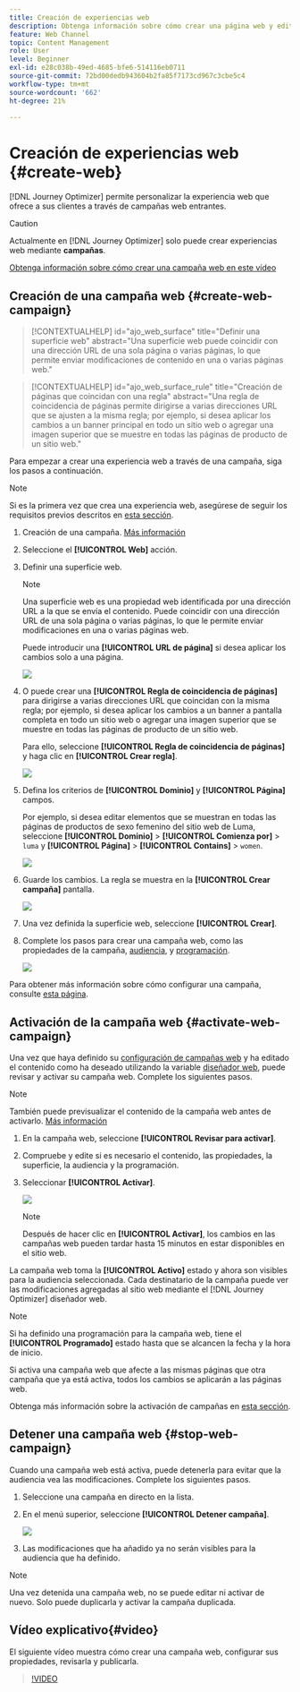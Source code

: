 ```yaml
---
title: Creación de experiencias web
description: Obtenga información sobre cómo crear una página web y editar su contenido en Journey Optimizer
feature: Web Channel
topic: Content Management
role: User
level: Beginner
exl-id: e28c038b-49ed-4685-bfe6-514116eb0711
source-git-commit: 72bd00dedb943604b2fa85f7173cd967c3cbe5c4
workflow-type: tm+mt
source-wordcount: '662'
ht-degree: 21%

---
```


# Creación de experiencias web {#create-web}

[!DNL Journey Optimizer] permite personalizar la experiencia web que ofrece a sus clientes a través de campañas web entrantes.

>[!CAUTION]
>
>Actualmente en [!DNL Journey Optimizer] solo puede crear experiencias web mediante **campañas**.

[Obtenga información sobre cómo crear una campaña web en este vídeo](#video)

## Creación de una campaña web {#create-web-campaign}

>[!CONTEXTUALHELP]
>id="ajo_web_surface"
>title="Definir una superficie web"
>abstract="Una superficie web puede coincidir con una dirección URL de una sola página o varias páginas, lo que permite enviar modificaciones de contenido en una o varias páginas web."

>[!CONTEXTUALHELP]
>id="ajo_web_surface_rule"
>title="Creación de páginas que coincidan con una regla"
>abstract="Una regla de coincidencia de páginas permite dirigirse a varias direcciones URL que se ajusten a la misma regla; por ejemplo, si desea aplicar los cambios a un banner principal en todo un sitio web o agregar una imagen superior que se muestre en todas las páginas de producto de un sitio web."

Para empezar a crear una experiencia web a través de una campaña, siga los pasos a continuación.

>[!NOTE]
>
>Si es la primera vez que crea una experiencia web, asegúrese de seguir los requisitos previos descritos en [esta sección](web-prerequisites.md).

1. Creación de una campaña. [Más información](../campaigns/create-campaign.md)

1. Seleccione el **[!UICONTROL Web]** acción.

1. Definir una superficie web.

   >[!NOTE]
   >
   >Una superficie web es una propiedad web identificada por una dirección URL a la que se envía el contenido. Puede coincidir con una dirección URL de una sola página o varias páginas, lo que le permite enviar modificaciones en una o varias páginas web.

   Puede introducir una **[!UICONTROL URL de página]** si desea aplicar los cambios solo a una página.

   ![](assets/web-campaign-surface.png)

1. O puede crear una **[!UICONTROL Regla de coincidencia de páginas]** para dirigirse a varias direcciones URL que coincidan con la misma regla; por ejemplo, si desea aplicar los cambios a un banner a pantalla completa en todo un sitio web o agregar una imagen superior que se muestre en todas las páginas de producto de un sitio web.

   Para ello, seleccione **[!UICONTROL Regla de coincidencia de páginas]** y haga clic en **[!UICONTROL Crear regla]**.

   ![](assets/web-campaign-matching-rule.png)

1. Defina los criterios de **[!UICONTROL Dominio]** y **[!UICONTROL Página]** campos.

   Por ejemplo, si desea editar elementos que se muestran en todas las páginas de productos de sexo femenino del sitio web de Luma, seleccione **[!UICONTROL Dominio]** > **[!UICONTROL Comienza por]** > `luma` y **[!UICONTROL Página]** > **[!UICONTROL Contains]** > `women`.

   ![](assets/web-pages-matching-rule.png)

1. Guarde los cambios. La regla se muestra en la **[!UICONTROL Crear campaña]** pantalla.

   ![](assets/web-pages-matching-rule-example.png)

1. Una vez definida la superficie web, seleccione **[!UICONTROL Crear]**.

1. Complete los pasos para crear una campaña web, como las propiedades de la campaña, [audiencia](../audience/about-audiences.md), y [programación](../campaigns/create-campaign.md#schedule).

   ![](assets/web-campaign-steps.png)

Para obtener más información sobre cómo configurar una campaña, consulte [esta página](../campaigns/get-started-with-campaigns.md).

## Activación de la campaña web {#activate-web-campaign}

Una vez que haya definido su [configuración de campañas web](#configure-web-campaign) y ha editado el contenido como ha deseado utilizando la variable [diseñador web](author-web.md), puede revisar y activar su campaña web. Complete los siguientes pasos.

>[!NOTE]
>
>También puede previsualizar el contenido de la campaña web antes de activarlo. [Más información](author-web.md#test-web-campaign)

1. En la campaña web, seleccione **[!UICONTROL Revisar para activar]**.

1. Compruebe y edite si es necesario el contenido, las propiedades, la superficie, la audiencia y la programación.

1. Seleccionar **[!UICONTROL Activar]**.

   ![](assets/web-campaign-activate.png)

   >[!NOTE]
   >
   >Después de hacer clic en **[!UICONTROL Activar]**, los cambios en las campañas web pueden tardar hasta 15 minutos en estar disponibles en el sitio web.

La campaña web toma la **[!UICONTROL Activo]** estado y ahora son visibles para la audiencia seleccionada. Cada destinatario de la campaña puede ver las modificaciones agregadas al sitio web mediante el [!DNL Journey Optimizer] diseñador web.

>[!NOTE]
>
>Si ha definido una programación para la campaña web, tiene el **[!UICONTROL Programado]** estado hasta que se alcancen la fecha y la hora de inicio.
>
>Si activa una campaña web que afecte a las mismas páginas que otra campaña que ya está activa, todos los cambios se aplicarán a las páginas web.

Obtenga más información sobre la activación de campañas en [esta sección](../campaigns/review-activate-campaign.md).

## Detener una campaña web {#stop-web-campaign}

Cuando una campaña web está activa, puede detenerla para evitar que la audiencia vea las modificaciones. Complete los siguientes pasos.

1. Seleccione una campaña en directo en la lista.

1. En el menú superior, seleccione **[!UICONTROL Detener campaña]**.

   ![](assets/web-campaign-stop.png)

1. Las modificaciones que ha añadido ya no serán visibles para la audiencia que ha definido.

>[!NOTE]
>
>Una vez detenida una campaña web, no se puede editar ni activar de nuevo. Solo puede duplicarla y activar la campaña duplicada.

## Vídeo explicativo{#video}

El siguiente vídeo muestra cómo crear una campaña web, configurar sus propiedades, revisarla y publicarla.

>[!VIDEO](https://video.tv.adobe.com/v/3418800/?quality=12&learn=on)
